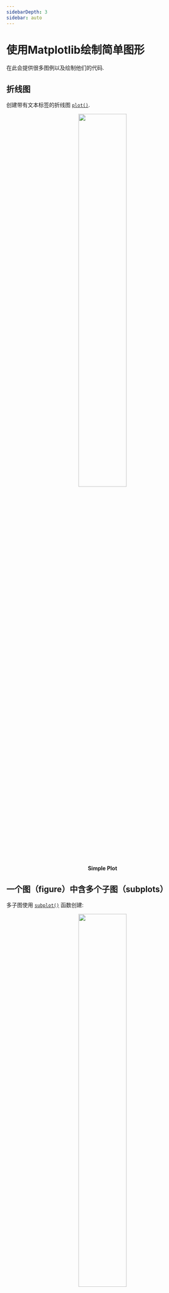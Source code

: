 ```yaml
---
sidebarDepth: 3
sidebar: auto
---
```

# 使用Matplotlib绘制简单图形
在此会提供很多图例以及绘制他们的代码.

## 折线图

创建带有文本标签的折线图
[``plot()``](https://matplotlib.org/api/_as_gen/matplotlib.pyplot.plot.html#matplotlib.pyplot.plot).

<center>
  <a href="/gallery/lines_bars_and_markers/simple_plot.html">
    <img style="width: 50%" src="https://matplotlib.org/_images/sphx_glr_simple_plot_0011.png">
  </a>
  <p>
    <b>Simple Plot</b>
  </p>
</center>

## 一个图（figure）中含多个子图（subplots）

多子图使用
[``subplot()``](https://matplotlib.org/api/_as_gen/matplotlib.pyplot.subplot.html#matplotlib.pyplot.subplot) 函数创建:

<center>
  <a href="/gallery/subplots_axes_and_figures/subplot.html">
    <img style="width: 50%" src="https://matplotlib.org/_images/sphx_glr_subplot_0011.png">
  </a>
  <p>
    <b>Subplot</b>
  </p>
</center>

## 图像

可以使用 [``imshow()``](https://matplotlib.org/api/_as_gen/matplotlib.pyplot.imshow.html#matplotlib.pyplot.imshow) 函数来显示图像.

<center>
  <a href="/gallery/images_contours_and_fields/image_demo.html">
    <img style="width: 50%" src="https://matplotlib.org/_images/sphx_glr_image_demo_0031.png">
  </a>
</center>

**Example of using [``imshow()``](https://matplotlib.org/api/_as_gen/matplotlib.pyplot.imshow.html#matplotlib.pyplot.imshow) to display a CT scan**

## 热力图（pcolormesh）与等高线（contour）

 函数[``pcolormesh()``](https://matplotlib.org/api/_as_gen/matplotlib.pyplot.pcolormesh.html#matplotlib.pyplot.pcolormesh) 可以使用色彩来描绘横坐标间隔一致或不一致的二维向量。
 函数[``contour()``](https://matplotlib.org/api/_as_gen/matplotlib.pyplot.contour.html#matplotlib.pyplot.contour)与其类似:

<center>
  <a href="/gallery/images_contours_and_fields/pcolormesh_levels.html">
    <img style="width: 50%" src="https://matplotlib.org/_images/sphx_glr_pcolormesh_levels_0011.png">
  </a>
</center>

**Example comparing [``pcolormesh()``](https://matplotlib.org/api/_as_gen/matplotlib.pyplot.pcolormesh.html#matplotlib.pyplot.pcolormesh) and [``contour()``](https://matplotlib.org/api/_as_gen/matplotlib.pyplot.contour.html#matplotlib.pyplot.contour) for plotting two-dimensional data**

## 直方图

函数 [``hist()``](https://matplotlib.org/api/_as_gen/matplotlib.pyplot.hist.html#matplotlib.pyplot.hist) 自动生成直方图，并且返回每bin的数目或概率：

<center>
  <a href="/gallery/statistics/histogram_features.html">
    <img style="width: 50%" src="https://matplotlib.org/_images/sphx_glr_histogram_features_0011.png">
  </a>
  <p>
    <b>Histogram Features</b>
  </p>
</center>

## Paths

You can add arbitrary paths in Matplotlib using the
[``matplotlib.path``](https://matplotlib.org/api/path_api.html#module-matplotlib.path) module:

<center>
  <a href="/gallery/shapes_and_collections/path_patch.html">
    <img style="width: 50%" src="https://matplotlib.org/_images/sphx_glr_path_patch_0011.png">
  </a>
  <p>
    <b>Path Patch</b>
  </p>
</center>

## Three-dimensional plotting

The mplot3d toolkit (see [Getting started](https://matplotlib.org//toolkits/mplot3d.html#toolkit-mplot3d-tutorial) and
[3D plotting](https://matplotlib.org/gallery/index.html#mplot3d-examples-index)) has support for simple 3d graphs
including surface, wireframe, scatter, and bar charts.

<center>
  <a href="/gallery/mplot3d/surface3d.html">
    <img style="width: 50%" src="https://matplotlib.org/_images/sphx_glr_surface3d_0011.png">
  </a>
  <p>
    <b>Surface3d</b>
  </p>
</center>

Thanks to John Porter, Jonathon Taylor, Reinier Heeres, and Ben Root for
the ``mplot3d`` toolkit. This toolkit is included with all standard Matplotlib
installs.

## Streamplot

The [``streamplot()``](https://matplotlib.org/api/_as_gen/matplotlib.pyplot.streamplot.html#matplotlib.pyplot.streamplot) function plots the streamlines of
a vector field. In addition to simply plotting the streamlines, it allows you
to map the colors and/or line widths of streamlines to a separate parameter,
such as the speed or local intensity of the vector field.

<center>
  <a href="/gallery/images_contours_and_fields/plot_streamplot.html">
    <img style="width: 50%" src="https://matplotlib.org/_images/sphx_glr_plot_streamplot_0011.png">
  </a>
  <p>
    <b>Streamplot with various plotting options.</b>
  </p>
</center>

This feature complements the [``quiver()``](https://matplotlib.org/api/_as_gen/matplotlib.pyplot.quiver.html#matplotlib.pyplot.quiver) function for
plotting vector fields. Thanks to Tom Flannaghan and Tony Yu for adding the
streamplot function.

## Ellipses

In support of the [Phoenix](http://www.jpl.nasa.gov/news/phoenix/main.php)
mission to Mars (which used Matplotlib to display ground tracking of
spacecraft), Michael Droettboom built on work by Charlie Moad to provide
an extremely accurate 8-spline approximation to elliptical arcs (see
[``Arc``](https://matplotlib.org/api/_as_gen/matplotlib.patches.Arc.html#matplotlib.patches.Arc)), which are insensitive to zoom level.

<center>
  <a href="/gallery/shapes_and_collections/ellipse_demo.html">
    <img style="width: 50%" src="https://matplotlib.org/_images/sphx_glr_ellipse_demo_0011.png">
  </a>
  <p>
    <b>Ellipse Demo</b>
  </p>
</center>

## Bar charts

Use the [``bar()``](https://matplotlib.org/api/_as_gen/matplotlib.pyplot.bar.html#matplotlib.pyplot.bar) function to make bar charts, which
includes customizations such as error bars:

<center>
  <a href="/gallery/statistics/barchart_demo.html">
    <img style="width: 50%" src="https://matplotlib.org/_images/sphx_glr_barchart_demo_0011.png">
  </a>
  <p>
    <b>Barchart Demo</b>
  </p>
</center>

You can also create stacked bars
([bar_stacked.py](https://matplotlib.org/gallery/lines_bars_and_markers/bar_stacked.html)),
or horizontal bar charts
([barh.py](https://matplotlib.org/gallery/lines_bars_and_markers/barh.html)).

## Pie charts

The [``pie()``](https://matplotlib.org/api/_as_gen/matplotlib.pyplot.pie.html#matplotlib.pyplot.pie) function allows you to create pie
charts. Optional features include auto-labeling the percentage of area,
exploding one or more wedges from the center of the pie, and a shadow effect.
Take a close look at the attached code, which generates this figure in just
a few lines of code.

<center>
  <a href="/gallery/pie_and_polar_charts/pie_features.html">
    <img style="width: 50%" src="https://matplotlib.org/_images/sphx_glr_pie_features_0011.png">
  </a>
  <p>
    <b>Pie Features</b>
  </p>
</center>

## Tables

The [``table()``](https://matplotlib.org/api/_as_gen/matplotlib.pyplot.table.html#matplotlib.pyplot.table) function adds a text table
to an axes.

<center>
  <a href="/gallery/misc/table_demo.html">
    <img style="width: 50%" src="https://matplotlib.org/_images/sphx_glr_table_demo_0011.png">
  </a>
  <p>
    <b>Table Demo</b>
  </p>
</center>

## Scatter plots

The [``scatter()``](https://matplotlib.org/api/_as_gen/matplotlib.pyplot.scatter.html#matplotlib.pyplot.scatter) function makes a scatter plot
with (optional) size and color arguments. This example plots changes
in Google's stock price, with marker sizes reflecting the
trading volume and colors varying with time. Here, the
alpha attribute is used to make semitransparent circle markers.

<center>
  <a href="/gallery/lines_bars_and_markers/scatter_demo2.html">
    <img style="width: 50%" src="https://matplotlib.org/_images/sphx_glr_scatter_demo2_0011.png">
  </a>
  <p>
    <b>Scatter Demo2</b>
  </p>
</center>

## GUI widgets

Matplotlib has basic GUI widgets that are independent of the graphical
user interface you are using, allowing you to write cross GUI figures
and widgets. See [``matplotlib.widgets``](https://matplotlib.org/api/widgets_api.html#module-matplotlib.widgets) and the
[widget examples](https://matplotlib.org/gallery/index.html).

<center>
  <a href="/gallery/widgets/slider_demo.html">
    <img style="width: 50%" src="https://matplotlib.org/_images/sphx_glr_slider_demo_0011.png">
  </a>
  <p>
    <b>Slider and radio-button GUI.</b>
  </p>
</center>

## Filled curves

The [``fill()``](https://matplotlib.org/api/_as_gen/matplotlib.pyplot.fill.html#matplotlib.pyplot.fill) function lets you
plot filled curves and polygons:

<center>
  <a href="/gallery/lines_bars_and_markers/fill.html">
    <img style="width: 50%" src="https://matplotlib.org/_images/sphx_glr_fill_0011.png">
  </a>
  <p>
    <b>Fill</b>
  </p>
</center>

Thanks to Andrew Straw for adding this function.

## Date handling

You can plot timeseries data with major and minor ticks and custom
tick formatters for both.

<center>
  <a href="/gallery/text_labels_and_annotations/date.html">
    <img style="width: 50%" src="https://matplotlib.org/_images/sphx_glr_date_0011.png">
  </a>
  <p>
    <b>Date</b>
  </p>
</center>

See [``matplotlib.ticker``](https://matplotlib.org/api/ticker_api.html#module-matplotlib.ticker) and [``matplotlib.dates``](https://matplotlib.org/api/dates_api.html#module-matplotlib.dates) for details and usage.

## Log plots

The [``semilogx()``](https://matplotlib.org/api/_as_gen/matplotlib.pyplot.semilogx.html#matplotlib.pyplot.semilogx),
[``semilogy()``](https://matplotlib.org/api/_as_gen/matplotlib.pyplot.semilogy.html#matplotlib.pyplot.semilogy) and
[``loglog()``](https://matplotlib.org/api/_as_gen/matplotlib.pyplot.loglog.html#matplotlib.pyplot.loglog) functions simplify the creation of
logarithmic plots.

<center>
  <a href="/gallery/scales/log_demo.html">
    <img style="width: 50%" src="https://matplotlib.org/_images/sphx_glr_log_demo_0011.png">
  </a>
  <p>
    <b>Log Demo</b>
  </p>
</center>

Thanks to Andrew Straw, Darren Dale and Gregory Lielens for contributions
log-scaling infrastructure.

## Polar plots

The [``polar()``](https://matplotlib.org/api/_as_gen/matplotlib.pyplot.polar.html#matplotlib.pyplot.polar) function generates polar plots.

<center>
  <a href="/gallery/pie_and_polar_charts/polar_demo.html">
    <img style="width: 50%" src="https://matplotlib.org/_images/sphx_glr_polar_demo_0011.png">
  </a>
  <p>
    <b>Polar Demo</b>
  </p>
</center>

## Legends

The [``legend()``](https://matplotlib.org/api/_as_gen/matplotlib.pyplot.legend.html#matplotlib.pyplot.legend) function automatically
generates figure legends, with MATLAB-compatible legend-placement
functions.

<center>
  <a href="/gallery/text_labels_and_annotations/legend.html">
    <img style="width: 50%" src="https://matplotlib.org/_images/sphx_glr_legend_0011.png">
  </a>
  <p>
    <b>Legend</b>
  </p>
</center>

Thanks to Charles Twardy for input on the legend function.

## TeX-notation for text objects

Below is a sampling of the many TeX expressions now supported by Matplotlib's
internal mathtext engine. The mathtext module provides TeX style mathematical
expressions using [FreeType](https://www.freetype.org/)
and the DejaVu, BaKoMa computer modern, or [STIX](http://www.stixfonts.org)
fonts. See the [``matplotlib.mathtext``](https://matplotlib.org/api/mathtext_api.html#module-matplotlib.mathtext) module for additional details.

<center>
  <a href="/gallery/text_labels_and_annotations/mathtext_examples.html">
    <img style="width: 50%" src="https://matplotlib.org/_images/sphx_glr_mathtext_examples_0011.png">
  </a>
  <p>
    <b>Mathtext Examples</b>
  </p>
</center>

Matplotlib's mathtext infrastructure is an independent implementation and
does not require TeX or any external packages installed on your computer. See
the tutorial at [Writing mathematical expressions](https://matplotlib.org//text/mathtext.html).

## Native TeX rendering

Although Matplotlib's internal math rendering engine is quite
powerful, sometimes you need TeX. Matplotlib supports external TeX
rendering of strings with the *usetex* option.

<center>
  <a href="/gallery/text_labels_and_annotations/tex_demo.html">
    <img style="width: 50%" src="https://matplotlib.org/_images/sphx_glr_tex_demo_0011.png">
  </a>
  <p>
    <b>Tex Demo</b>
  </p>
</center>

## EEG GUI

You can embed Matplotlib into pygtk, wx, Tk, or Qt applications.
Here is a screenshot of an EEG viewer called [pbrain](https://github.com/nipy/pbrain).

![eeg_small](https://matplotlib.org/_images/eeg_small.png)

The lower axes uses [``specgram()``](https://matplotlib.org/api/_as_gen/matplotlib.pyplot.specgram.html#matplotlib.pyplot.specgram)
to plot the spectrogram of one of the EEG channels.

For examples of how to embed Matplotlib in different toolkits, see:

- [Embedding in GTK3](https://matplotlib.org/gallery/user_interfaces/embedding_in_gtk3_sgskip.html)
- [Embedding in wx #2](https://matplotlib.org/gallery/user_interfaces/embedding_in_wx2_sgskip.html)
- [Matplotlib With Glade 3](https://matplotlib.org/gallery/user_interfaces/mpl_with_glade3_sgskip.html)
- [Embedding in Qt](https://matplotlib.org/gallery/user_interfaces/embedding_in_qt_sgskip.html)
- [Embedding in Tk](https://matplotlib.org/gallery/user_interfaces/embedding_in_tk_sgskip.html)

## XKCD-style sketch plots

Just for fun, Matplotlib supports plotting in the style of ``xkcd``.

<center>
  <a href="/gallery/showcase/xkcd.html">
    <img style="width: 50%" src="https://matplotlib.org/_images/sphx_glr_xkcd_0011.png">
  </a>
  <p>
    <b>xkcd</b>
  </p>
</center>

## Subplot example

Many plot types can be combined in one figure to create
powerful and flexible representations of data.

<center>
  <img style="width: 50%" src="https://matplotlib.org/_images/sphx_glr_sample_plots_001.png">
</center>

``` python
import matplotlib.pyplot as plt
import numpy as np

np.random.seed(19680801)
data = np.random.randn(2, 100)

fig, axs = plt.subplots(2, 2, figsize=(5, 5))
axs[0, 0].hist(data[0])
axs[1, 0].scatter(data[0], data[1])
axs[0, 1].plot(data[0], data[1])
axs[1, 1].hist2d(data[0], data[1])

plt.show()
```

## Download

- [Download Python source code: sample_plots.py](https://matplotlib.org/_downloads/6b0f2d1b3dc8d0e75eaa96feb738e947/sample_plots.py)
- [Download Jupyter notebook: sample_plots.ipynb](https://matplotlib.org/_downloads/dcfd63fc031d50e9c085f5dc4aa458b1/sample_plots.ipynb)
